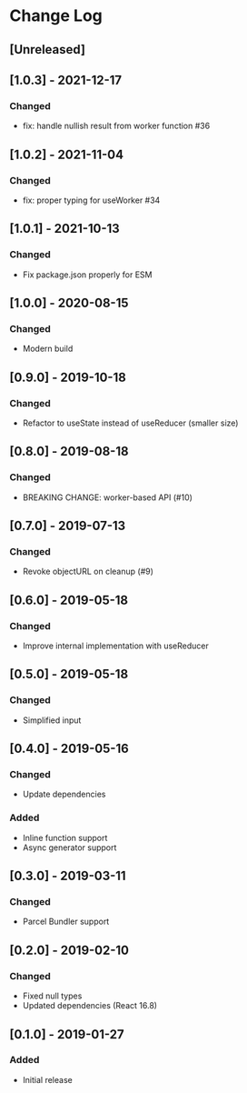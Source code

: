# Change Log

## [Unreleased]

## [1.0.3] - 2021-12-17
### Changed
- fix: handle nullish result from worker function #36

## [1.0.2] - 2021-11-04
### Changed
- fix: proper typing for useWorker #34

## [1.0.1] - 2021-10-13
### Changed
- Fix package.json properly for ESM

## [1.0.0] - 2020-08-15
### Changed
- Modern build

## [0.9.0] - 2019-10-18
### Changed
- Refactor to useState instead of useReducer (smaller size)

## [0.8.0] - 2019-08-18
### Changed
- BREAKING CHANGE: worker-based API (#10)

## [0.7.0] - 2019-07-13
### Changed
- Revoke objectURL on cleanup (#9)

## [0.6.0] - 2019-05-18
### Changed
- Improve internal implementation with useReducer

## [0.5.0] - 2019-05-18
### Changed
- Simplified input

## [0.4.0] - 2019-05-16
### Changed
- Update dependencies
### Added
- Inline function support
- Async generator support

## [0.3.0] - 2019-03-11
### Changed
- Parcel Bundler support

## [0.2.0] - 2019-02-10
### Changed
- Fixed null types
- Updated dependencies (React 16.8)

## [0.1.0] - 2019-01-27
### Added
- Initial release
